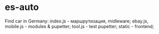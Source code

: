 # es-auto
Find car in Germany:
index.js - маршрутизация, midleware;
ebay.js, mobile.js - modules & pupetter; 
tool.js - test pupetter;
static - frontend;
